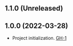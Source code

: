 ## 1.1.0 (Unreleased)

## 1.0.0 (2022-03-28)
- Project initialization. [GH-1](https://github.com/terraform-alicloud-modules/terraform-alicloud-eais/pull/1)
